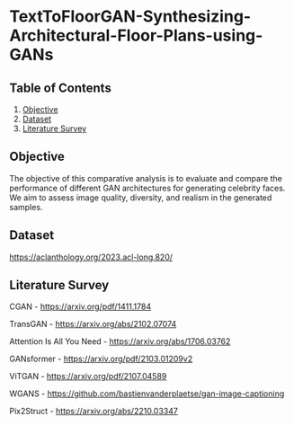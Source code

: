 # TextToFloorGAN-Synthesizing-Architectural-Floor-Plans-using-GANs



## Table of Contents
1. [Objective](#objective)
2. [Dataset](#dataset)
3. [Literature Survey](#literature-survey)


## Objective
The objective of this comparative analysis is to evaluate and compare the performance of different GAN architectures for generating celebrity faces. We aim to assess image quality, diversity, and realism in the generated samples.


## Dataset
https://aclanthology.org/2023.acl-long.820/

## Literature Survey

CGAN - https://arxiv.org/pdf/1411.1784

TransGAN - https://arxiv.org/abs/2102.07074

Attention Is All You Need - https://arxiv.org/abs/1706.03762

GANsformer - https://arxiv.org/pdf/2103.01209v2

ViTGAN - https://arxiv.org/pdf/2107.04589

WGANS - https://github.com/bastienvanderplaetse/gan-image-captioning

Pix2Struct - https://arxiv.org/abs/2210.03347 

